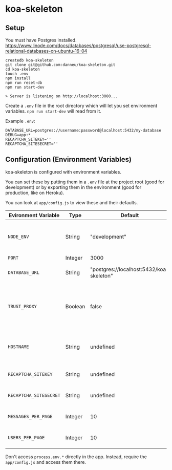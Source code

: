 # koa-skeleton



## Setup

You must have Postgres installed. https://www.linode.com/docs/databases/postgresql/use-postgresql-relational-databases-on-ubuntu-16-04

    createdb koa-skeleton
    git clone git@github.com:danneu/koa-skeleton.git
    cd koa-skeleton
    touch .env
    npm install
    npm run reset-db
    npm run start-dev

    > Server is listening on http://localhost:3000...

Create a `.env` file in the root directory which will let you set environment variables. `npm run start-dev` will read from it.

Example `.env`:

    DATABASE_URL=postgres://username:password@localhost:5432/my-database
    DEBUG=app:*
    RECAPTCHA_SITEKEY=''
    RECAPTCHA_SITESECRET=''

## Configuration (Environment Variables)

koa-skeleton is configured with environment variables.

You can set these by putting them in a `.env` file at the project root (good
for development) or by exporting them in the environment (good for production,
like on Heroku).

You can look at `app/config.js` to view these and their defaults.

| Evironment Variable | Type | Default | Description |
| --- | --- | --- | --- |
| <code>NODE_ENV</code> | String | "development" | Set to `"production"` on the production server to enable some optimizations and security checks that are turned off in development for convenience. |
| <code>PORT</code> | Integer | 3000 | Overriden by Heroku in production. |
| <code>DATABASE_URL</code> | String | "postgres://localhost:5432/koa-skeleton" | Overriden by Heroku in production if you use its Heroku Postgres addon. |
| <code>TRUST_PROXY</code> | Boolean | false | Set it to the string `"true"` to turn it on. Turn it on if you're behind a proxy like Cloudflare which means you can trust the IP address supplied in the `X-Forwarded-For` header. If so, then `this.request.ip` will use that header if it's set. |
| <code>HOSTNAME</code> | String | undefined | Set it to your hostname in production to enable basic CSRF protection. i.e. `example.com`, `subdomain.example.com`. If set, then any requests not one of `GET | HEAD | OPTIONS` must have a `Referer` header set that originates from the given HOSTNAME. The referer is always set for `<form>` submissions, for example. Very crude protection. |
| <code>RECAPTCHA_SITEKEY</code> | String | undefined | Must be set to enable the Recaptcha system. <https://www.google.com/recaptcha> |
| <code>RECAPTCHA_SITESECRET</code> | String | undefined | Must be set to enable the Recaptcha system. <https://www.google.com/recaptcha> |
| <code>MESSAGES_PER_PAGE</code> | Integer | 10 | Determines how many messages to show per page when viewing paginated lists |
| <code>USERS_PER_PAGE</code> | Integer | 10 | Determines how many users to show per page when viewing paginated lists |

Don't access `process.env.*` directly in the app.
Instead, require the `app/config.js` and access them there.


